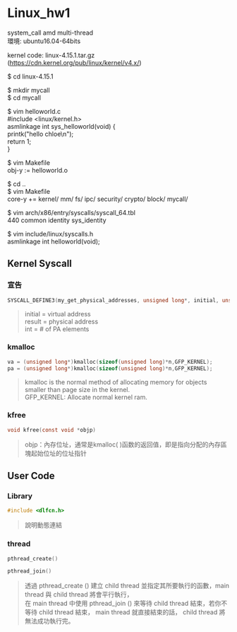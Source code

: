 # Linux_hw1
system_call amd multi-thread  
環境: ubuntu16.04-64bits   

kernel code: linux-4.15.1.tar.gz    
(https://cdn.kernel.org/pub/linux/kernel/v4.x/)  

$ cd linux-4.15.1  


$ mkdir mycall  
$ cd mycall  


$ vim helloworld.c    
#include <linux/kernel.h>  
asmlinkage int sys_helloworld(void) {  
    printk("hello chloe\n");  
    return 1;  
}  

$ vim Makefile  
obj-y := helloworld.o  


$ cd ..  
$ vim Makefile  
core-y += kernel/ mm/ fs/ ipc/ security/ crypto/ block/ mycall/  

$ vim arch/x86/entry/syscalls/syscall_64.tbl    
440     common  identity                sys_identity  

$ vim include/linux/syscalls.h     
asmlinkage int helloworld(void);  

## Kernel Syscall
### 宣告
```c
SYSCALL_DEFINE3(my_get_physical_addresses, unsigned long*, initial, unsigned long*, result, int , n)  
```
> initial = virtual address  
> result = physical address  
> int = # of PA elements

### kmalloc
```c
va = (unsigned long*)kmalloc(sizeof(unsigned long)*n,GFP_KERNEL);
pa = (unsigned long*)kmalloc(sizeof(unsigned long)*n,GFP_KERNEL); 
```
>kmalloc is the normal method of allocating memory for objects smaller than page size in the kernel.  
>GFP_KERNEL: Allocate normal kernel ram.


### kfree
```c
void kfree(const void *objp)
```
>objp：內存位址，通常是kmalloc( )函数的返回值，即是指向分配的內存區塊起始位址的位址指针  

## User Code
### Library
```c
#include <dlfcn.h>
```
>說明動態連結

### thread
```c
pthread_create()
```
```c
pthread_join()
```
>透過 pthread_create () 建立 child thread 並指定其所要執行的函數，main thread 與 child thread 將會平行執行，  
>在 main thread 中使用 pthread_join () 來等待 child thread 結束，若你不等待 child thread 結束， main thread 就直接結束的話， child thread 將無法成功執行完。

